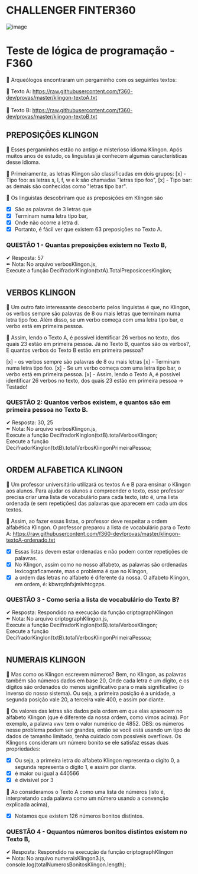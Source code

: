 # CHALLENGER FINTER360
![image](https://user-images.githubusercontent.com/10172471/156168216-9a88ecfd-6dc8-470b-8cd4-443ddc80e29c.png)

# Teste de lógica de programação - F360

📰 Arqueólogos encontraram um pergaminho com os seguintes textos:
 
  📜 Texto A: https://raw.githubusercontent.com/f360-dev/provas/master/klingon-textoA.txt
  </br>  
  📜 Texto B: https://raw.githubusercontent.com/f360-dev/provas/master/klingon-textoB.txt

## PREPOSIÇÕES KLINGON 

📰 Esses pergaminhos estão no antigo e misterioso idioma Klingon. Após muitos anos de estudo, os linguistas já conhecem algumas características desse idioma.

🔎 Primeiramente, as letras Klingon são classificadas em dois grupos: 
   [x] - Tipo foo: as letras s, l, f, w e k são chamadas "letras tipo foo", 
   [x] - Tipo bar: as demais são conhecidas como "letras tipo bar".

🔎 Os linguistas descobriram que as preposições em Klingon são 
- [x] São as palavras de 3 letras que 
- [x] Terminam numa letra tipo bar, 
- [x] Onde não ocorre a letra d. 
- [x] Portanto, é fácil ver que existem 63 preposições no Texto A.

### QUESTÃO 1 - Quantas preposições existem no Texto B, 
✔ Resposta: 57 </br>
✒ Nota: No arquivo verbosKlingon.js, </br>Execute a função DecifradorKinglon(txtA).TotalPreposicoesKinglon;

# 

## VERBOS KLINGON

📰 Um outro fato interessante descoberto pelos linguistas é que, no Klingon, os verbos sempre são palavras de 8 ou mais letras que terminam numa letra tipo foo. Além disso, se um verbo começa com uma letra tipo bar, o verbo está em primeira pessoa.

🔎 Assim, lendo o Texto A, é possível identificar 26 verbos no texto, dos quais 23 estão em primeira pessoa.
Já no Texto B, quantos são os verbos?, E quantos verbos do Texto B estão em primeira pessoa?

   [x] - os verbos sempre são palavras de 8 ou mais letras 
   [x] - Terminam numa letra tipo foo. 
   [x] - Se um verbo começa com uma letra tipo bar, o verbo está em primeira pessoa.
   [x] - Assim, lendo o Texto A, é possível identificar 26 verbos no texto, dos quais 23 estão em primeira pessoa -> Testado!

### QUESTÃO 2: Quantos verbos existem, e quantos são em primeira pessoa no Texto B. 
✔ Resposta: 30, 25 </br>
✒ Nota: No arquivo verbosKlingon.js, </br>Execute a função DecifradorKinglon(txtB).totalVerbosKlingon; </br>Execute a função DecifradorKinglon(txtB).totalVerbosKlingonPrimeiraPessoa;

#

## ORDEM ALFABETICA KLINGON

📰 Um professor universitário utilizará os textos A e B para ensinar o Klingon aos alunos. 
Para ajudar os alunos a compreender o texto, esse professor precisa criar uma lista de vocabulário para cada texto, isto é, uma lista ordenada (e sem repetições) das palavras que aparecem em cada um dos textos.

🔎 Assim, ao fazer essas listas, o professor deve respeitar a ordem alfabética Klingon.
O professor preparou a lista de vocabulário para o Texto A:
https://raw.githubusercontent.com/f360-dev/provas/master/klingon-textoA-ordenado.txt

- [x] Essas listas devem estar ordenadas e não podem conter repetições de palavras. 
- [x] No Klingon, assim como no nosso alfabeto, as palavras são ordenadas lexicograficamente, mas o problema é que no Klingon, 
- [x] a ordem das letras no alfabeto é diferente da nossa. O alfabeto Klingon, em ordem, é: 
kbwrqdnfxjmlvhtcgzps. 

### QUESTÃO 3 - Como seria a lista de vocabulário do Texto B?
✔ Resposta: Respondido na execução da função criptographKlingon </br>
✒ Nota: No arquivo criptographKlingon.js, </br>Execute a função DecifradorKinglon(txtB).totalVerbosKlingon; </br>Execute a função DecifradorKinglon(txtB).totalVerbosKlingonPrimeiraPessoa;

# 

## NUMERAIS KLINGON

📰 Mas como os Klingon escrevem números?
Bem, no Klingon, as palavras também são números dados em base 20, 
Onde cada letra é um dígito, e os dígitos são ordenados do menos significativo para o mais significativo (o inverso do nosso sistema). 
Ou seja, a primeira posição é a unidade, a segunda posição vale 20, a terceira vale 400, e assim por diante. 

🔎 Os valores das letras são dados pela ordem em que elas aparecem no alfabeto Klingon (que é diferente da nossa ordem, como vimos acima).
Por exemplo, a palavra vwv tem o valor numérico de 4852.
OBS: os números nesse problema podem ser grandes, então se você está usando um tipo de dados de tamanho limitado, tenha cuidado com possíveis overflows.
Os Klingons consideram um número bonito se ele satisfaz essas duas propriedades:
- [x] Ou seja, a primeira letra do alfabeto Klingon representa o dígito 0, a segunda representa o dígito 1, e assim por diante.
- [x] é maior ou igual a 440566
- [x] é divisível por 3

🔎 Ao consideramos o Texto A como uma lista de números (isto é, interpretando cada palavra como um número usando a convenção explicada acima), 
- [x] Notamos que existem 126 números bonitos distintos.

### QUESTÃO 4 - Qquantos números bonitos distintos existem no Texto B,
✔ Resposta: Respondido na execução da função criptographKlingon </br>
✒ Nota: No arquivo numeraisKlingon3.js, </br>
console.log(totalNumerosBonitosKlingon.length);
#
